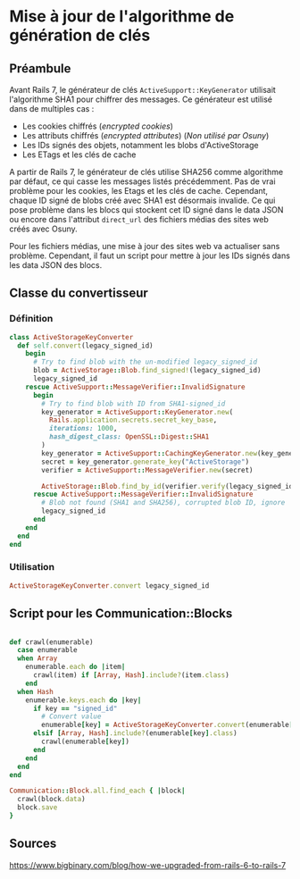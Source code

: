 # Mise à jour de l'algorithme de génération de clés

## Préambule

Avant Rails 7, le générateur de clés `ActiveSupport::KeyGenerator` utilisait l'algorithme SHA1 pour chiffrer des messages. Ce générateur est utilisé dans de multiples cas :
- Les cookies chiffrés (*encrypted cookies*)
- Les attributs chiffrés (*encrypted attributes*) (*Non utilisé par Osuny*)
- Les IDs signés des objets, notamment les blobs d'ActiveStorage
- Les ETags et les clés de cache

A partir de Rails 7, le générateur de clés utilise SHA256 comme algorithme par défaut, ce qui casse les messages listés précédemment. Pas de vrai problème pour les cookies, les Etags et les clés de cache. Cependant, chaque ID signé de blobs créé avec SHA1 est désormais invalide. Ce qui pose problème dans les blocs qui stockent cet ID signé dans le data JSON ou encore dans l'attribut `direct_url` des fichiers médias des sites web créés avec Osuny.

Pour les fichiers médias, une mise à jour des sites web va actualiser sans problème. Cependant, il faut un script pour mettre à jour les IDs signés dans les data JSON des blocs.

## Classe du convertisseur

### Définition

```ruby
class ActiveStorageKeyConverter
  def self.convert(legacy_signed_id)
    begin
      # Try to find blob with the un-modified legacy_signed_id
      blob = ActiveStorage::Blob.find_signed!(legacy_signed_id)
      legacy_signed_id
    rescue ActiveSupport::MessageVerifier::InvalidSignature
      begin
        # Try to find blob with ID from SHA1-signed_id
        key_generator = ActiveSupport::KeyGenerator.new(
          Rails.application.secrets.secret_key_base,
          iterations: 1000,
          hash_digest_class: OpenSSL::Digest::SHA1
        )
        key_generator = ActiveSupport::CachingKeyGenerator.new(key_generator)
        secret = key_generator.generate_key("ActiveStorage")
        verifier = ActiveSupport::MessageVerifier.new(secret)

        ActiveStorage::Blob.find_by_id(verifier.verify(legacy_signed_id, purpose: :blob_id)).try(:signed_id)
      rescue ActiveSupport::MessageVerifier::InvalidSignature
        # Blob not found (SHA1 and SHA256), corrupted blob ID, ignore
        legacy_signed_id
      end
    end
  end
end
```

### Utilisation

```ruby
ActiveStorageKeyConverter.convert legacy_signed_id
```

## Script pour les Communication::Blocks

```ruby

def crawl(enumerable)
  case enumerable
  when Array
    enumerable.each do |item|
      crawl(item) if [Array, Hash].include?(item.class)
    end
  when Hash
    enumerable.keys.each do |key|
      if key == "signed_id"
        # Convert value
        enumerable[key] = ActiveStorageKeyConverter.convert(enumerable[key]) if key == "signed_id"
      elsif [Array, Hash].include?(enumerable[key].class)
        crawl(enumerable[key])
      end
    end
  end
end

Communication::Block.all.find_each { |block|
  crawl(block.data)
  block.save
}
```

## Sources

https://www.bigbinary.com/blog/how-we-upgraded-from-rails-6-to-rails-7
